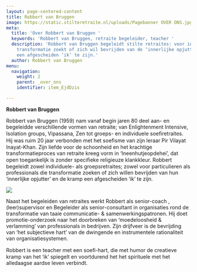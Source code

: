 ```yaml
---
layout: page-centered-content
title: Robbert van Bruggen
image: https://static.stilteretraite.nl/uploads/Pagebanner OVER ONS.jpg
meta:
  title: 'Over Robbert van Bruggen '
  keywords: 'Robbert van Bruggen, retraite begeleider, teacher '
  description: 'Robbert van Bruggen begeleidt stilte retraites: voor iedereen die
    transformatie zoekt of zich wil bevrijden van de ‘innerlijke opjutter’ en de kramp
    een afgescheiden ‘ik’ te zijn.'
  author: Robbert van Bruggen
menu:
  navigation:
    weight: 2
    parent: _over_ons
    identifier: item_EjdDzis

---
```

**Robbert van Bruggen**

Robbert van Bruggen (1959) nam vanaf begin jaren 80 deel aan- en begeleidde verschillende vormen van retraite; van Enlightenment Intensive, Isolation groups, Vipassana, Zen tot groeps- en individuele soeﬁretraites. Hij was ruim 20 jaar verbonden met het soeﬁsme van zijn leraar Pir Vilayat Inayat-Khan. Zijn liefde voor de schoonheid en het krachtige transformatieproces van retraite kreeg vorm in ‘Ineenhutjeopdehei’, dat open toegankelijk is zonder speciﬁeke religieuze klankkleur. Robbert begeleidt zowel individuele- als groepsretraites; zowel voor particulieren als professionals die transformatie zoeken of zich willen bevrijden van hun ‘innerlijke opjutter’ en de kramp een afgescheiden ‘ik’ te zijn.

![](https://static.stilteretraite.nl/uploads/robbert1.jpg)

Naast het begeleiden van retraites werkt Robbert als senior-coach , (leer)supervisor en Begeleider als senior-consultant in organisaties rond de transformatie van taaie communicatie- & samenwerkingspatronen. Hij doet promotie-onderzoek naar het doorbreken van ‘moedeloosheid & verlamming’ van professionals in bedrijven. Zijn drijfveer is de bevrijding van ‘het subjectieve hart’ van de dwingende en instrumentele rationaliteit van organisatiesystemen.

Robbert is een teacher met een soeﬁ-hart, die met humor de creatieve kramp van het ‘ik’ spiegelt en voortdurend het het spirituele met het alledaagse aardse leven verbindt.